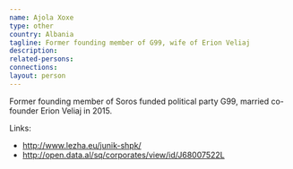 ```yaml
---
name: Ajola Xoxe
type: other
country: Albania
tagline: Former founding member of G99, wife of Erion Veliaj
description:
related-persons:
connections:
layout: person
---
```

Former founding member of Soros funded political party G99, married co-founder Erion Veliaj in 2015.

Links:
* <http://www.lezha.eu/junik-shpk/>
* <http://open.data.al/sq/corporates/view/id/J68007522L>
